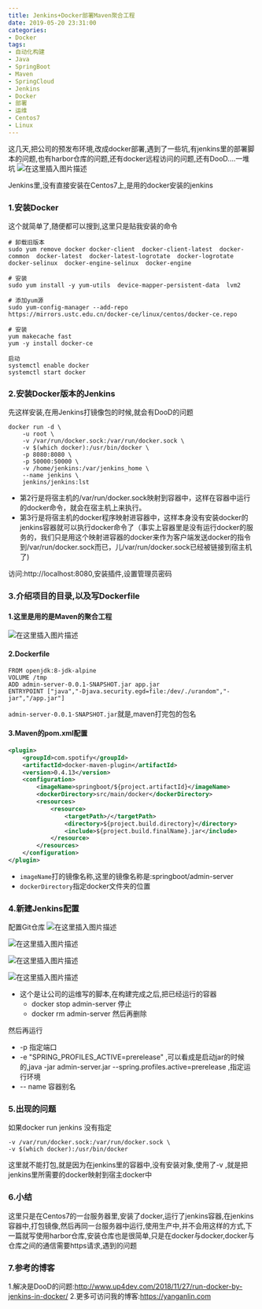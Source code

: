 ```yaml
---
title: Jenkins+Docker部署Maven聚合工程
date: 2019-05-20 23:31:00
categories: 
- Docker
tags: 
- 自动化构建
- Java
- SpringBoot
- Maven
- SpringCloud
- Jenkins
- Docker
- 部署
- 运维
- Centos7
- Linux
---
```

这几天,把公司的预发布环境,改成docker部署,遇到了一些坑,有jenkins里的部署脚本的问题,也有harbor仓库的问题,还有docker远程访问的问题,还有DooD....一堆坑
![在这里插入图片描述](https://cdn.jsdelivr.net/gh/YangAnLin/images/copy_20201213154012.png)

<!-- more -->

Jenkins里,没有直接安装在Centos7上,是用的docker安装的jenkins

### 1.安装Docker
这个就简单了,随便都可以搜到,这里只是贴我安装的命令
```shell
# 卸载旧版本
sudo yum remove docker docker-client  docker-client-latest  docker-common  docker-latest  docker-latest-logrotate  docker-logrotate  docker-selinux  docker-engine-selinux  docker-engine
                  
# 安装
sudo yum install -y yum-utils  device-mapper-persistent-data  lvm2
           
# 添加yum源
sudo yum-config-manager --add-repo  https://mirrors.ustc.edu.cn/docker-ce/linux/centos/docker-ce.repo
    
# 安装
yum makecache fast
yum -y install docker-ce

启动
systemctl enable docker
systemctl start docker
```

### 2.安装Docker版本的Jenkins
先这样安装,在用Jenkins打镜像包的时候,就会有DooD的问题
```shell
docker run -d \
    -u root \
	-v /var/run/docker.sock:/var/run/docker.sock \
	-v $(which docker):/usr/bin/docker \
	-p 8080:8080 \
    -p 50000:50000 \
    -v /home/jenkins:/var/jenkins_home \
    --name jenkins \
	jenkins/jenkins:lst
```

* 第2行是将宿主机的/var/run/docker.sock映射到容器中，这样在容器中运行的docker命令，就会在宿主机上来执行。
* 第3行是将宿主机的docker程序映射进容器中，这样本身没有安装docker的jenkins容器就可以执行docker命令了（事实上容器里是没有运行docker的服务的，我们只是用这个映射进容器的docker来作为客户端发送docker的指令到/var/run/docker.sock而已，儿/var/run/docker.sock已经被链接到宿主机了)

访问:http://localhost:8080,安装插件,设置管理员密码

### 3.介绍项目的目录,以及写Dockerfile

#### 1.这里是用的是Maven的聚合工程
![在这里插入图片描述](https://cdn.jsdelivr.net/gh/YangAnLin/images/copy_20201213154020.png)

#### 2.Dockerfile
```shell
FROM openjdk:8-jdk-alpine
VOLUME /tmp
ADD admin-server-0.0.1-SNAPSHOT.jar app.jar
ENTRYPOINT ["java","-Djava.security.egd=file:/dev/./urandom","-jar","/app.jar"]
```
`admin-server-0.0.1-SNAPSHOT.jar`就是,maven打完包的包名

#### 3.Maven的pom.xml配置
```xml
<plugin>
    <groupId>com.spotify</groupId>
    <artifactId>docker-maven-plugin</artifactId>
    <version>0.4.13</version>
    <configuration>
        <imageName>springboot/${project.artifactId}</imageName>
        <dockerDirectory>src/main/docker</dockerDirectory>
        <resources>
            <resource>
                <targetPath>/</targetPath>
                <directory>${project.build.directory}</directory>
                <include>${project.build.finalName}.jar</include>
            </resource>
        </resources>
    </configuration>
</plugin>
```

* `imageName`打的镜像名称,这里的镜像名称是:springboot/admin-server
* `dockerDirectory`指定docker文件夹的位置

### 4.新建Jenkins配置
配置Git仓库
![在这里插入图片描述](https://cdn.jsdelivr.net/gh/YangAnLin/images/copy_20201213154028.png)

![在这里插入图片描述](https://cdn.jsdelivr.net/gh/YangAnLin/images/copy_20201213154037.png)

![在这里插入图片描述](https://cdn.jsdelivr.net/gh/YangAnLin/images/copy_20201213154046.png)

![在这里插入图片描述](https://cdn.jsdelivr.net/gh/YangAnLin/images/copy_20201213154055.png)
* 这个是让公司的运维写的脚本,在构建完成之后,把已经运行的容器
  * docker stop admin-server  停止
  * docker rm admin-server 然后再删除

然后再运行
* -p 指定端口
* -e "SPRING_PROFILES_ACTIVE=prerelease"  ,可以看成是启动jar的时候的,java -jar   admin-server.jar  --spring.profiles.active=prerelease  ,指定运行环境
* -- name 容器别名

### 5.出现的问题
如果docker run jenkins 没有指定
```shell
-v /var/run/docker.sock:/var/run/docker.sock \
-v $(which docker):/usr/bin/docker 
```
这里就不能打包,就是因为在jenkins里的容器中,没有安装对象,使用了-v ,就是把jenkins里所需要的docker映射到宿主docker中


### 6.小结
这里只是在Centos7的一台服务器里,安装了docker,运行了jenkins容器,在jenkins容器中,打包镜像,然后再同一台服务器中运行,使用生产中,并不会用这样的方式,下一篇就写使用harbor仓库,安装仓库也是很简单,只是在docker与docker,docker与仓库之间的通信需要https请求,遇到的问题

### 7.参考的博客
1.解决是DooD的问题:http://www.up4dev.com/2018/11/27/run-docker-by-jenkins-in-docker/
2.更多可访问我的博客:https://yanganlin.com

